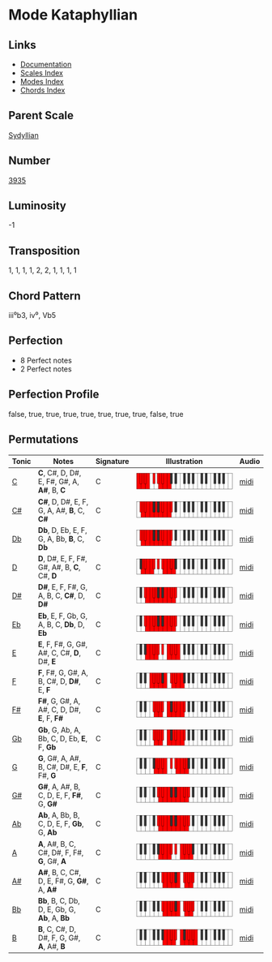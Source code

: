 # Mode Kataphyllian

## Links

- [Documentation](README.md)
- [Scales Index](Scales.md)
- [Modes Index](Modes.md)
- [Chords Index](Chords.md)

## Parent Scale

[Sydyllian](ScaleSydyllian.md)

## Number

[3935](https://ianring.com/musictheory/scales/3935)

## Luminosity

-1

## Transposition

1, 1, 1, 1, 2, 2, 1, 1, 1, 1

## Chord Pattern

iii⁰b3, iv⁰, Vb5

## Perfection

- 8 Perfect notes
- 2 Perfect notes

## Perfection Profile

false, true, true, true, true, true, true, true, false, true

## Permutations

| Tonic | Notes | Signature | Illustration | Audio |
|-------|-------|-----------|--------------|-------|
| [C](ModeCNaturalKataphyllian.md) | **C**, C#, D, D#, E, F#, G#, A, **A#**, B, **C** | C | ![CNaturalKataphyllian](ModeCNaturalKataphyllian.png) | [midi](https://github.com/edipermadi/music/blob/main/docs/ModeCNaturalKataphyllian.mid?raw=true) |
| [C#](ModeCSharpKataphyllian.md) | **C#**, D, D#, E, F, G, A, A#, **B**, C, **C#** | C | ![CSharpKataphyllian](ModeCSharpKataphyllian.png) | [midi](https://github.com/edipermadi/music/blob/main/docs/ModeCSharpKataphyllian.mid?raw=true) |
| [Db](ModeDFlatKataphyllian.md) | **Db**, D, Eb, E, F, G, A, Bb, **B**, C, **Db** | C | ![DFlatKataphyllian](ModeDFlatKataphyllian.png) | [midi](https://github.com/edipermadi/music/blob/main/docs/ModeDFlatKataphyllian.mid?raw=true) |
| [D](ModeDNaturalKataphyllian.md) | **D**, D#, E, F, F#, G#, A#, B, **C**, C#, **D** | C | ![DNaturalKataphyllian](ModeDNaturalKataphyllian.png) | [midi](https://github.com/edipermadi/music/blob/main/docs/ModeDNaturalKataphyllian.mid?raw=true) |
| [D#](ModeDSharpKataphyllian.md) | **D#**, E, F, F#, G, A, B, C, **C#**, D, **D#** | C | ![DSharpKataphyllian](ModeDSharpKataphyllian.png) | [midi](https://github.com/edipermadi/music/blob/main/docs/ModeDSharpKataphyllian.mid?raw=true) |
| [Eb](ModeEFlatKataphyllian.md) | **Eb**, E, F, Gb, G, A, B, C, **Db**, D, **Eb** | C | ![EFlatKataphyllian](ModeEFlatKataphyllian.png) | [midi](https://github.com/edipermadi/music/blob/main/docs/ModeEFlatKataphyllian.mid?raw=true) |
| [E](ModeENaturalKataphyllian.md) | **E**, F, F#, G, G#, A#, C, C#, **D**, D#, **E** | C | ![ENaturalKataphyllian](ModeENaturalKataphyllian.png) | [midi](https://github.com/edipermadi/music/blob/main/docs/ModeENaturalKataphyllian.mid?raw=true) |
| [F](ModeFNaturalKataphyllian.md) | **F**, F#, G, G#, A, B, C#, D, **D#**, E, **F** | C | ![FNaturalKataphyllian](ModeFNaturalKataphyllian.png) | [midi](https://github.com/edipermadi/music/blob/main/docs/ModeFNaturalKataphyllian.mid?raw=true) |
| [F#](ModeFSharpKataphyllian.md) | **F#**, G, G#, A, A#, C, D, D#, **E**, F, **F#** | C | ![FSharpKataphyllian](ModeFSharpKataphyllian.png) | [midi](https://github.com/edipermadi/music/blob/main/docs/ModeFSharpKataphyllian.mid?raw=true) |
| [Gb](ModeGFlatKataphyllian.md) | **Gb**, G, Ab, A, Bb, C, D, Eb, **E**, F, **Gb** | C | ![GFlatKataphyllian](ModeGFlatKataphyllian.png) | [midi](https://github.com/edipermadi/music/blob/main/docs/ModeGFlatKataphyllian.mid?raw=true) |
| [G](ModeGNaturalKataphyllian.md) | **G**, G#, A, A#, B, C#, D#, E, **F**, F#, **G** | C | ![GNaturalKataphyllian](ModeGNaturalKataphyllian.png) | [midi](https://github.com/edipermadi/music/blob/main/docs/ModeGNaturalKataphyllian.mid?raw=true) |
| [G#](ModeGSharpKataphyllian.md) | **G#**, A, A#, B, C, D, E, F, **F#**, G, **G#** | C | ![GSharpKataphyllian](ModeGSharpKataphyllian.png) | [midi](https://github.com/edipermadi/music/blob/main/docs/ModeGSharpKataphyllian.mid?raw=true) |
| [Ab](ModeAFlatKataphyllian.md) | **Ab**, A, Bb, B, C, D, E, F, **Gb**, G, **Ab** | C | ![AFlatKataphyllian](ModeAFlatKataphyllian.png) | [midi](https://github.com/edipermadi/music/blob/main/docs/ModeAFlatKataphyllian.mid?raw=true) |
| [A](ModeANaturalKataphyllian.md) | **A**, A#, B, C, C#, D#, F, F#, **G**, G#, **A** | C | ![ANaturalKataphyllian](ModeANaturalKataphyllian.png) | [midi](https://github.com/edipermadi/music/blob/main/docs/ModeANaturalKataphyllian.mid?raw=true) |
| [A#](ModeASharpKataphyllian.md) | **A#**, B, C, C#, D, E, F#, G, **G#**, A, **A#** | C | ![ASharpKataphyllian](ModeASharpKataphyllian.png) | [midi](https://github.com/edipermadi/music/blob/main/docs/ModeASharpKataphyllian.mid?raw=true) |
| [Bb](ModeBFlatKataphyllian.md) | **Bb**, B, C, Db, D, E, Gb, G, **Ab**, A, **Bb** | C | ![BFlatKataphyllian](ModeBFlatKataphyllian.png) | [midi](https://github.com/edipermadi/music/blob/main/docs/ModeBFlatKataphyllian.mid?raw=true) |
| [B](ModeBNaturalKataphyllian.md) | **B**, C, C#, D, D#, F, G, G#, **A**, A#, **B** | C | ![BNaturalKataphyllian](ModeBNaturalKataphyllian.png) | [midi](https://github.com/edipermadi/music/blob/main/docs/ModeBNaturalKataphyllian.mid?raw=true) |
